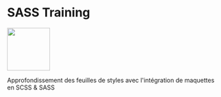 # SASS Training
<img src="https://upload.wikimedia.org/wikipedia/commons/9/96/Sass_Logo_Color.svg" width="100px">

Approfondissement des feuilles de styles avec l'intégration de maquettes en SCSS & SASS